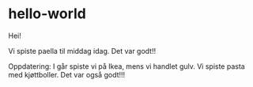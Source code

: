 # hello-world

Hei!

Vi spiste paella til middag idag. Det var godt!!

Oppdatering:
I går spiste vi på Ikea, mens vi handlet gulv. Vi spiste pasta med kjøttboller. Det var også godt!!!
